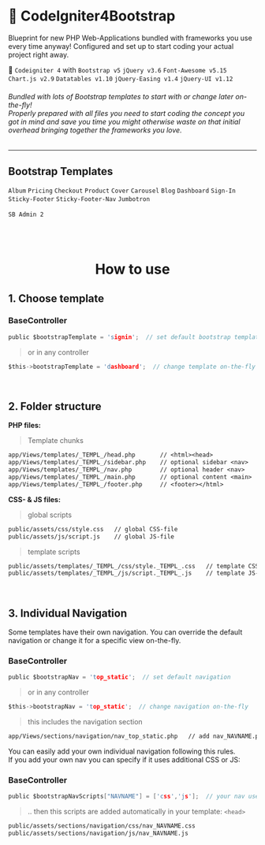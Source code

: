# :beginner: CodeIgniter4Bootstrap

Blueprint for new PHP Web-Applications bundled with frameworks you use every time anyway! Configured and set up to start coding your actual project right away.

:abacus: `Codeigniter 4` with `Bootstrap v5` `jQuery v3.6` `Font-Awesome v5.15` `Chart.js v2.9` `Datatables v1.10` `jQuery-Easing v1.4` `jQuery-UI v1.12` 

###### Bundled with lots of Bootstrap templates to start with or change later on-the-fly!<br>Properly prepared with all files you need to start coding the concept you got in mind and save you time you might otherwise waste on that initial overhead bringing together the frameworks you love.

---------

## Bootstrap Templates

 `Album` `Pricing` `Checkout` `Product` `Cover` `Carousel` `Blog` `Dashboard` `Sign-In` `Sticky-Footer` `Sticky-Footer-Nav` `Jumbotron`
<br><br>
`SB Admin 2`

<br><br>

<h1 align="center">How to use</h1>


## 1. Choose template

### BaseController
```c
public $bootstrapTemplate = 'signin';  // set default bootstrap template
```
> or in any controller
```c
$this->bootstrapTemplate = 'dashboard';  // change template on-the-fly
```
<br>

## 2. Folder structure

**PHP files:**
> Template chunks
```lex
app/Views/templates/_TEMPL_/head.php       // <html><head>
app/Views/templates/_TEMPL_/sidebar.php    // optional sidebar <nav>
app/Views/templates/_TEMPL_/nav.php        // optional header <nav>
app/Views/templates/_TEMPL_/main.php       // optional content <main>
app/Views/templates/_TEMPL_/footer.php     // <footer></html>
```

**CSS- & JS files:**
> global scripts
```lex
public/assets/css/style.css   // global CSS-file
public/assets/js/script.js    // global JS-file
```
> template scripts
```lex
public/assets/templates/_TEMPL_/css/style._TEMPL_.css   // template CSS-file
public/assets/templates/_TEMPL_/js/script._TEMPL_.js    // template JS-file
```


<br>

## 3. Individual Navigation
Some templates have their own navigation. You can override the default navigation or change it for a specific view on-the-fly.
### BaseController
```c
public $bootstrapNav = 'top_static';  // set default navigation
```
> or in any controller
```c
$this->bootstrapNav = 'top_static';  // change navigation on-the-fly
```
> this includes the navigation section
```lex
app/Views/sections/navigation/nav_top_static.php   // add nav_NAVNAME.php to add your own individual navigation
```

You can easily add your own individual navigation following this rules.<br>If you add your own nav you can specify if it uses additional CSS or JS:
### BaseController
```c
public $bootstrapNavScripts["NAVNAME"] = ['css','js'];  // your nav uses css and js
```
> .. then this scripts are added automatically in your template: `<head>`
```lex
public/assets/sections/navigation/css/nav_NAVNAME.css
public/assets/sections/navigation/js/nav_NAVNAME.js
```

<h1 align="center"> </h1>
